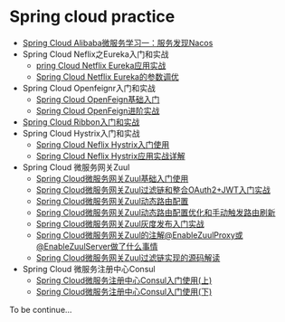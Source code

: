 # Spring cloud practice
- [Spring Cloud Alibaba微服务学习一：服务发现Nacos](https://juejin.cn/post/6993291195132674084)
- Spring Cloud Neflix之Eureka入门和实战
  - [pring Cloud Netflix Eureka应用实战](https://juejin.cn/post/6973168415343280135)
  - [Spring Cloud Netflix Eureka的参数调优](https://juejin.cn/post/6972785798298992648)
- Spring Cloud Openfeignr入门和实战
  - [Spring Cloud OpenFeign基础入门](https://juejin.cn/post/6973998804777304095)
  - [Spring Cloud OpenFeign进阶实战](https://juejin.cn/post/6974383064101158943)
- [Spring Cloud Ribbon入门和实战](https://juejin.cn/post/6975466688120619044)
- Spring Cloud Hystrix入门和实战
  - [Spring Cloud Neflix Hystrix入门使用](https://juejin.cn/post/6974956984797921316)
  - [Spring Cloud Neflix Hystrix应用实战详解](https://juejin.cn/post/6975466688120619044)
- Spring Cloud 微服务网关Zuul
  - [Spring Cloud微服务网关Zuul基础入门使用](https://juejin.cn/post/6978093736324497415)
  - [Spring Cloud微服务网关Zuul过滤链和整合OAuth2+JWT入门实战](https://juejin.cn/post/7220253332421541944)
  - [Spring Cloud微服务网关Zuul动态路由配置](https://juejin.cn/post/7220580955752333369)
  - [Spring Cloud微服务网关Zuul动态路由配置优化和手动触发路由刷新](https://juejin.cn/post/7220962923735482428)
  - [Spring Cloud微服务网关Zuul灰度发布入门实战](https://juejin.cn/post/7221255028895285305)
  - [Spring Cloud微服务网关Zuul的注解@EnableZuulProxy或@EnableZuulServer做了什么事情](https://juejin.cn/post/7221576464408428599)
  - [Spring Cloud微服务网关Zuul过滤链实现的源码解读](https://juejin.cn/post/7222268370269159480)
- Spring Cloud 微服务注册中心Consul
  - [Spring Cloud微服务注册中心Consul入门使用(上)](https://juejin.cn/post/7222823687837990949)
  - [Spring Cloud微服务注册中心Consul入门使用(下)](https://juejin.cn/post/7225623397144100924)

To be continue...
